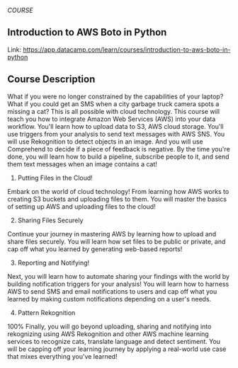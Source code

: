 *COURSE*

## Introduction to AWS Boto in Python

Link: https://app.datacamp.com/learn/courses/introduction-to-aws-boto-in-python

## Course Description
What if you were no longer constrained by the capabilities of your laptop? What if you could get an SMS when a city garbage truck camera spots a missing a cat? This is all possible with cloud technology. This course will teach you how to integrate Amazon Web Services (AWS) into your data workflow. You'll learn how to upload data to S3, AWS cloud storage. You'll use triggers from your analysis to send text messages with AWS SNS. You will use Rekognition to detect objects in an image. And you will use Comprehend to decide if a piece of feedback is negative. By the time you're done, you will learn how to build a pipeline, subscribe people to it, and send them text messages when an image contains a cat!

1. Putting Files in the Cloud!

Embark on the world of cloud technology! From learning how AWS works to creating S3 buckets and uploading files to them. You will master the basics of setting up AWS and uploading files to the cloud!

2. Sharing Files Securely

Continue your journey in mastering AWS by learning how to upload and share files securely. You will learn how set files to be public or private, and cap off what you learned by generating web-based reports!

3. Reporting and Notifying!

Next, you will learn how to automate sharing your findings with the world by building notification triggers for your analysis! You will learn how to harness AWS to send SMS and email notifications to users and cap off what you learned by making custom notifications depending on a user's needs.

4. Pattern Rekognition

100%
Finally, you will go beyond uploading, sharing and notifying into rekognizing using AWS Rekognition and other AWS machine learning services to recognize cats, translate language and detect sentiment. You will be capping off your learning journey by applying a real-world use case that mixes everything you've learned!

